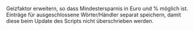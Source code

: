 Geizfaktor erweitern, so dass Mindestersparnis in Euro und % möglich ist. 
Einträge für ausgeschlossene Wörter/Händler separat speichern, damit diese beim Update des Scripts nicht überschrieben werden.

